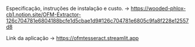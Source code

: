 Especificação, instruções de instalação e custo. ->    https://wooded-phlox-cb1.notion.site/OFM-Extractor-126c704781e6804188bcfe1d5cbae1d9#126c704781e6805c9fa8f228e12557d8



Link da aplicação ->    https://ofmtesseract.streamlit.app
